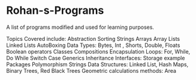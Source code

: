 # Rohan-s-Programs
A list of programs modified and used for learning purposes.

Topics Covered include:
Abstraction
Sorting Strings
Arrays
Array Lists
Linked Lists
AutoBoxing
Data Types: Bytes, Int , Shorts, Double, Floats
Boolean operators
Classes
Compositions
Encapsulation
Loops: For, While, Do While
Switch Case
Generics
Inheritance
Interfaces: Storage example
Packages
Polymorphism
Strings
Data Structures: Linked List, Hash Maps, Binary Trees, Red Black Trees
Geometric calculations methods: Area

